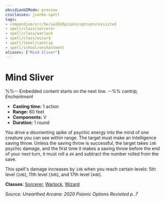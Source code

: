 ```yaml
---
obsidianUIMode: preview
cssclasses: json5e-spell
tags:
- compendium/src/5e/ua2020psionicoptionsrevisited
- spell/class/sorcerer
- spell/class/warlock
- spell/class/wizard
- spell/level/cantrip
- spell/school/enchantment
aliases: ["Mind Sliver"]
---
```

# Mind Sliver
%%-- Embedded content starts on the next line. --%%
*cantrip, Enchantment*  

- **Casting time:** 1 action
- **Range:** 60 feet
- **Components:** V
- **Duration:** 1 round

You drive a disorienting spike of psychic energy into the mind of one creature you can see within range. The target must make an Intelligence saving throw. Unless the saving throw is successful, the target takes `1d6` psychic damage, and the first time it makes a saving throw before the end of your next turn, it must roll a `d4` and subtract the number rolled from the save.

This spell's damage increases by `1d6` when you reach certain levels: 5th level (`2d6`), 11th level (`3d6`), and 17th level (`4d6`).

**Classes**: [Sorcerer](/Systems/5e/classes/sorcerer.md), [Warlock](/Systems/5e/classes/warlock.md), [Wizard](/Systems/5e/classes/wizard.md)

*Source: Unearthed Arcana: 2020 Psionic Options Revisited p. 7*